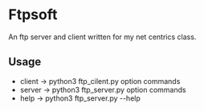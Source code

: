 # Ftpsoft
An ftp server and client written for my net centrics class. 

## Usage

* client -> python3 ftp_cilent.py option commands
* server -> python3 ftp_server.py option commands
* help   -> python3 ftp_server.py --help
